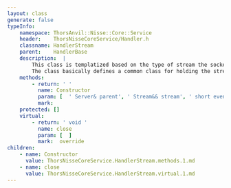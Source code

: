 ```yaml
---
layout: class
generate: false
typeInfo:
    namespace: ThorsAnvil::Nisse::Core::Service
    header:    ThorsNisseCoreService/Handler.h
    classname: HandlerStream
    parent:    HandlerBase
    description:  |
        This class is templatized based on the type of stream the socket represents.
        The class basically defines a common class for holding the stream object and how to close it when required.
    methods:
        - return: ' '
          name: Constructor
          param: [  ' Server& parent', ' Stream&& stream', ' short eventType', ' double timeout = 0' ]
          mark:  
    protected: []
    virtual:
        - return: ' void '
          name: close
          param: [  ]
          mark:  override
children:
    - name: Constructor
      value: ThorsNisseCoreService.HandlerStream.methods.1.md
    - name: close
      value: ThorsNisseCoreService.HandlerStream.virtual.1.md
---
```

